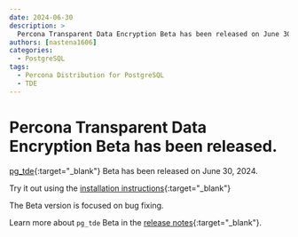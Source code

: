 ```yaml
---
date: 2024-06-30
description: >
  Percona Transparent Data Encryption Beta has been released on June 30, 2024.
authors: [nastena1606]
categories:
  - PostgreSQL
tags:
  - Percona Distribution for PostgreSQL
  - TDE
---
```


# Percona Transparent Data Encryption Beta has been released.

[pg_tde](https://percona.github.io/pg_tde/main/index.html){:target="_blank"} Beta has been released on June 30, 2024.

Try it out using the [installation instructions](https://percona.github.io/pg_tde/main/install.html){:target="_blank"}

<!-- more -->

The Beta version is focused on bug fixing. 

Learn more about `pg_tde` Beta in the [release notes](https://percona.github.io/pg_tde/main/release-notes/release-notes.html#beta-2024-06-30){:target="_blank"}. 
